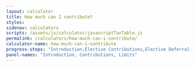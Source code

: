 ```yaml
---
layout: calculator
title: How much can I contribute?
styles:
sidenav: calculators
scripts: /assets/js/calculator/javascriptTaxTable.js
permalink: /calculators/how-much-can-i-contribute/
calculator-name: how-much-can-i-contribute
progress-steps: "Introduction,Elective Contributions,Elective Deferral Limits"
panel-names: "Introduction, Contributions, Limits"
---
```

